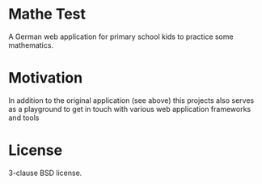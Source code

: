 # Mathe Test

A German web application for primary school kids to practice some mathematics.

# Motivation

In addition to the original application (see above) this projects also serves as a playground to get in touch with various web application frameworks and tools

# License

3-clause BSD license.

